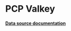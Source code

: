 # PCP Valkey

#### [Data source documentation](https://grafana-pcp.readthedocs.io/en/latest/datasources/valkey.html)
